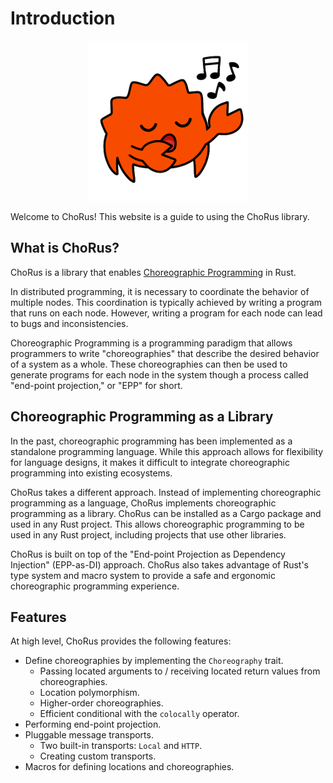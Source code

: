 # Introduction

<p align="center">
  <img src="./assets/ChoRus.png" alt="ChoRus Logo" width="256" height="256">
</p>

Welcome to ChoRus! This website is a guide to using the ChoRus library.

## What is ChoRus?

ChoRus is a library that enables [Choreographic Programming](https://en.wikipedia.org/wiki/Choreographic_programming) in Rust.

In distributed programming, it is necessary to coordinate the behavior of multiple nodes. This coordination is typically achieved by writing a program that runs on each node. However, writing a program for each node can lead to bugs and inconsistencies.

Choreographic Programming is a programming paradigm that allows programmers to write "choreographies" that describe the desired behavior of a system as a whole. These choreographies can then be used to generate programs for each node in the system though a process called "end-point projection," or "EPP" for short.

## Choreographic Programming as a Library

In the past, choreographic programming has been implemented as a standalone programming language. While this approach allows for flexibility for language designs, it makes it difficult to integrate choreographic programming into existing ecosystems.

ChoRus takes a different approach. Instead of implementing choreographic programming as a language, ChoRus implements choreographic programming as a library. ChoRus can be installed as a Cargo package and used in any Rust project. This allows choreographic programming to be used in any Rust project, including projects that use other libraries.

ChoRus is built on top of the "End-point Projection as Dependency Injection" (EPP-as-DI) approach. ChoRus also takes advantage of Rust's type system and macro system to provide a safe and ergonomic choreographic programming experience.

## Features

At high level, ChoRus provides the following features:

- Define choreographies by implementing the `Choreography` trait.
  - Passing located arguments to / receiving located return values from choreographies.
  - Location polymorphism.
  - Higher-order choreographies.
  - Efficient conditional with the `colocally` operator.
- Performing end-point projection.
- Pluggable message transports.
  - Two built-in transports: `Local` and `HTTP`.
  - Creating custom transports.
- Macros for defining locations and choreographies.
